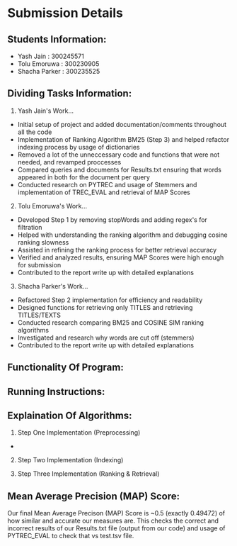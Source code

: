 # Submission Details

## Students Information:
- Yash Jain : 300245571
- Tolu Emoruwa : 300230905
- Shacha Parker : 300235525

## Dividing Tasks Information:
1. Yash Jain's Work...
- Initial setup of project and added documentation/comments throughout all the code
- Implementation of Ranking Algorithm BM25 (Step 3) and helped refactor indexing process by usage of dictionaries
- Removed a lot of the unneccessary code and functions that were not needed, and revamped proccesses
- Compared queries and documents for Results.txt ensuring that words appeared in both for the document per query
- Conducted research on PYTREC and usage of Stemmers and implementation of TREC_EVAL and retrieval of MAP Scores

2. Tolu Emoruwa's Work...
- Developed Step 1 by removing stopWords and adding regex's for filtration
- Helped with understanding the ranking algorithm and debugging cosine ranking slowness
- Assisted in refining the ranking process for better retrieval accuracy
- Verified and analyzed results, ensuring MAP Scores were high enough for submission
- Contributed to the report write up with detailed explanations

3. Shacha Parker's Work...
- Refactored Step 2 implementation for efficiency and readability
- Designed functions for retrieving only TITLES and retrieving TITLES/TEXTS
- Conducted research comparing BM25 and COSINE SIM ranking algorithms
- Investigated and research why words are cut off (stemmers)
- Contributed to the report write up with detailed explanations

## Functionality Of Program:

## Running Instructions:


## Explaination Of Algorithms:
1. Step One Implementation (Preprocessing)
- 

2. Step Two Implementation (Indexing)

3. Step Three Implementation (Ranking & Retrieval)

## Mean Average Precision (MAP) Score:
Our final Mean Average Precison (MAP) Score is ~0.5 (exactly 0.49472) of how similar and accurate our measures are. This checks the correct and incorrect results of our Results.txt file (output from our code) and usage of PYTREC_EVAL to check that vs test.tsv file.